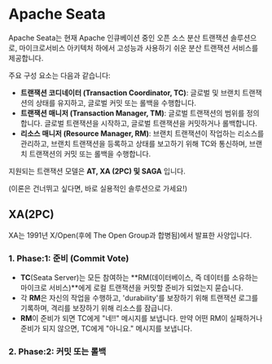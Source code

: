
# Apache Seata

Apache Seata는 현재 Apache 인큐베이션 중인 오픈 소스 분산 트랜잭션 솔루션으로,
마이크로서비스 아키텍처 하에서 고성능과 사용하기 쉬운 분산 트랜잭션 서비스를 제공합니다.

주요 구성 요소는 다음과 같습니다:

- **트랜잭션 코디네이터 (Transaction Coordinator, TC)**: 글로벌 및 브랜치 트랜잭션의 상태를 유지하고, 글로벌 커밋 또는 롤백을 수행합니다.
- **트랜잭션 매니저 (Transaction Manager, TM)**: 글로벌 트랜잭션의 범위를 정의합니다. 글로벌 트랜잭션을 시작하고, 글로벌 트랜잭션을 커밋하거나 롤백합니다.
- **리소스 매니저 (Resource Manager, RM)**: 브랜치 트랜잭션이 작업하는 리소스를 관리하고, 브랜치 트랜잭션을 등록하고 상태를 보고하기 위해 TC와 통신하며, 브랜치 트랜잭션의 커밋 또는 롤백을 수행합니다.

지원되는 트랜잭션 모델은 **AT, XA (2PC) 및 SAGA** 입니다.

(이론은 건너뛰고 싶다면, 바로 실용적인 솔루션으로 가세요!)

## XA(2PC)

XA는 1991년 X/Open(후에 The Open Group과 합병됨)에서 발표한 사양입니다.

### 1. Phase:1: 준비 (Commit Vote)

- **TC**(Seata Server)는 모든 참여하는 **RM(데이터베이스, 즉 데이터를 소유하는 마이크로 서비스)**에게 로컬 트랜잭션을 커밋할 준비가 되었는지 묻습니다.
- 각 **RM**은 자신의 작업을 수행하고, 'durability'를 보장하기 위해 트랜잭션 로그를 기록하며, 격리를 보장하기 위해 리소스를 잠급니다.
- **RM**이 준비가 되면 TC에게 "네!!" 메시지를 보냅니다. 만약 어떤 RM이 실패하거나 준비가 되지 않으면, TC에게 "아니요." 메시지를 보냅니다.

### 2. Phase:2: 커밋 또는 롤백
